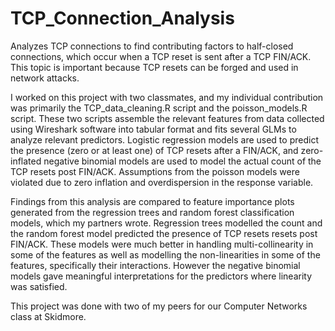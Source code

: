 # TCP_Connection_Analysis
Analyzes TCP connections to find contributing factors to half-closed connections, which occur when a TCP reset is sent after a TCP FIN/ACK. This topic is important because TCP resets can be forged and used in network attacks.

I worked on this project with two classmates, and my individual contribution was primarily the TCP_data_cleaning.R script and the poisson_models.R script. These two scripts assemble the relevant features from data collected using Wireshark software into tabular format and fits several GLMs to analyze relevant predictors. Logistic regression models are used to predict the presence (zero or at least one) of TCP resets after a FIN/ACK, and zero-inflated negative binomial models are used to model the actual count of the TCP resets post FIN/ACK. Assumptions from the poisson models were violated due to zero inflation and overdispersion in the response variable.

Findings from this analysis are compared to feature importance plots generated from the regression trees and random forest classification models, which my partners wrote. Regression trees modelled the count and the random forest model predicted the presence of TCP resets resets post FIN/ACK. These models were much better in handling multi-collinearity in some of the features as well as modelling the non-linearities in some of the features, specifically their interactions. However the negative binomial models gave meaningful interpretations for the predictors where linearity was satisfied.

This project was done with two of my peers for our Computer Networks class at Skidmore.
